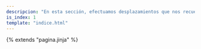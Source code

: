 ```yaml
---
descripcion: "En esta sección, efectuamos desplazamientos que nos recuerdan a diferentes animales."
is_index: 1
template: "indice.html"
---
```

{% extends "pagina.jinja" %}
